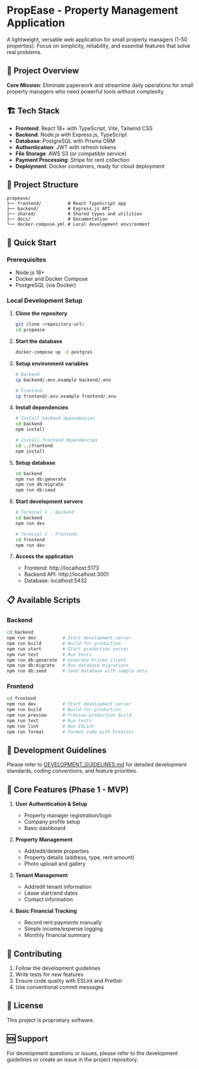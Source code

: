 # PropEase - Property Management Application

A lightweight, versatile web application for small property managers (1-50 properties). Focus on simplicity, reliability, and essential features that solve real problems.

## 🎯 Project Overview

**Core Mission**: Eliminate paperwork and streamline daily operations for small property managers who need powerful tools without complexity.

## 🏗️ Tech Stack

- **Frontend**: React 18+ with TypeScript, Vite, Tailwind CSS
- **Backend**: Node.js with Express.js, TypeScript
- **Database**: PostgreSQL with Prisma ORM
- **Authentication**: JWT with refresh tokens
- **File Storage**: AWS S3 (or compatible service)
- **Payment Processing**: Stripe for rent collection
- **Deployment**: Docker containers, ready for cloud deployment

## 📁 Project Structure

```
propease/
├── frontend/          # React TypeScript app
├── backend/           # Express.js API
├── shared/            # Shared types and utilities
├── docs/              # Documentation
└── docker-compose.yml # Local development environment
```

## 🚀 Quick Start

### Prerequisites

- Node.js 18+ 
- Docker and Docker Compose
- PostgreSQL (via Docker)

### Local Development Setup

1. **Clone the repository**
   ```bash
   git clone <repository-url>
   cd propease
   ```

2. **Start the database**
   ```bash
   docker-compose up -d postgres
   ```

3. **Setup environment variables**
   ```bash
   # Backend
   cp backend/.env.example backend/.env
   
   # Frontend
   cp frontend/.env.example frontend/.env
   ```

4. **Install dependencies**
   ```bash
   # Install backend dependencies
   cd backend
   npm install
   
   # Install frontend dependencies
   cd ../frontend
   npm install
   ```

5. **Setup database**
   ```bash
   cd backend
   npm run db:generate
   npm run db:migrate
   npm run db:seed
   ```

6. **Start development servers**
   ```bash
   # Terminal 1 - Backend
   cd backend
   npm run dev
   
   # Terminal 2 - Frontend
   cd frontend
   npm run dev
   ```

7. **Access the application**
   - Frontend: http://localhost:5173
   - Backend API: http://localhost:3001
   - Database: localhost:5432

## 📋 Available Scripts

### Backend
```bash
cd backend
npm run dev          # Start development server
npm run build        # Build for production
npm run start        # Start production server
npm run test         # Run tests
npm run db:generate  # Generate Prisma client
npm run db:migrate   # Run database migrations
npm run db:seed      # Seed database with sample data
```

### Frontend
```bash
cd frontend
npm run dev          # Start development server
npm run build        # Build for production
npm run preview      # Preview production build
npm run test         # Run tests
npm run lint         # Run ESLint
npm run format       # Format code with Prettier
```

## 🔧 Development Guidelines

Please refer to [DEVELOPMENT_GUIDELINES.md](./DEVELOPMENT_GUIDELINES.md) for detailed development standards, coding conventions, and feature priorities.

## 📝 Core Features (Phase 1 - MVP)

1. **User Authentication & Setup**
   - Property manager registration/login
   - Company profile setup
   - Basic dashboard

2. **Property Management**
   - Add/edit/delete properties
   - Property details (address, type, rent amount)
   - Photo upload and gallery

3. **Tenant Management**
   - Add/edit tenant information
   - Lease start/end dates
   - Contact information

4. **Basic Financial Tracking**
   - Record rent payments manually
   - Simple income/expense logging
   - Monthly financial summary

## 🤝 Contributing

1. Follow the development guidelines
2. Write tests for new features
3. Ensure code quality with ESLint and Prettier
4. Use conventional commit messages

## 📄 License

This project is proprietary software.

## 🆘 Support

For development questions or issues, please refer to the development guidelines or create an issue in the project repository.
